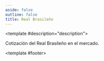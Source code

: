 ```yaml
---
aside: false
outline: false
title: Real Brasileño
---
```


<script setup>
import { setRegionForSidebar } from '../../.vitepress/sidebar/sidebar.utils.js'

setRegionForSidebar('ar')
</script>

<OAOperation operationId="get-cotizacion-brl" :hide-branding="false">

<template #description="description">

Cotización del Real Brasileño en el mercado.

</template>

<template #footer>

<!--@include: ./parts/get-cotizacion-brl-footer.md -->

</template>

</OAOperation>
